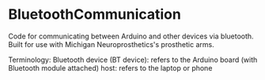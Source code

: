 # BluetoothCommunication
Code for communicating between Arduino and other devices via bluetooth. Built for use with Michigan Neuroprosthetics's prosthetic arms.

Terminology:
Bluetooth device (BT device): refers to the Arduino board (with Bluetooth module attached)
host: refers to the laptop or phone
